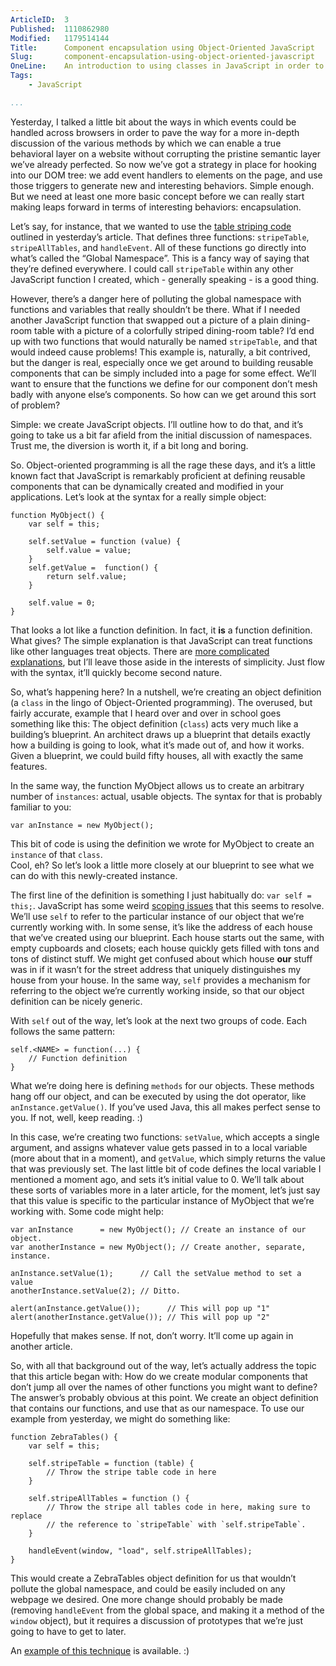 ```yaml
---
ArticleID:  3
Published:  1110862980
Modified:   1179514144
Title:      Component encapsulation using Object-Oriented JavaScript
Slug:       component-encapsulation-using-object-oriented-javascript
OneLine:    An introduction to using classes in JavaScript in order to avoid namespace conflicts and gain interesting object-oriented functionality.
Tags:       
    - JavaScript

...
```

Yesterday, I talked a little bit about the ways in which events could be handled across browsers in order to pave the way for a more in-depth discussion of the various methods by which we can enable a true behavioral layer on a website without corrupting the pristine semantic layer we’ve already perfected. So now we’ve got a strategy in place for hooking into our DOM tree: we add event handlers to elements on the page, and use those triggers to generate new and interesting behaviors. Simple enough. But we need at least one more basic concept before we can really start making leaps forward in terms of interesting behaviors: encapsulation.

Let’s say, for instance, that we wanted to use the [table striping code][1] outlined in yesterday’s article. That defines three functions: `stripeTable`, `stripeAllTables`, and `handleEvent`. All of these functions go directly into what’s called the “Global Namespace”. This is a fancy way of saying that they’re defined everywhere. I could call `stripeTable` within any other JavaScript function I created, which - generally speaking - is a good thing.

However, there’s a danger here of polluting the global namespace with functions and variables that really shouldn’t be there. What if I needed another JavaScript function that swapped out a picture of a plain dining-room table with a picture of a colorfully striped dining-room table? I’d end up with two functions that would naturally be named `stripeTable`, and that would indeed cause problems! This example is, naturally, a bit contrived, but the danger is real, especially once we get around to building reusable components that can be simply included into a page for some effect. We’ll want to ensure that the functions we define for our component don’t mesh badly with anyone else’s components. So how can we get around this sort of problem?

Simple: we create JavaScript objects. I’ll outline how to do that, and it’s going to take us a bit far afield from the initial discussion of namespaces. Trust me, the diversion is worth it, if a bit long and boring.

So. Object-oriented programming is all the rage these days, and it’s a little known fact that JavaScript is remarkably proficient at defining reusable components that can be dynamically created and modified in your applications. Let’s look at the syntax for a really simple object:
    
    function MyObject() {
        var self = this;
    
        self.setValue = function (value) {
            self.value = value;
        }
        self.getValue =  function() {
            return self.value;
        }
    
        self.value = 0;
    }
    

That looks a lot like a function definition. In fact, it **is** a function definition. What gives? The simple explanation is that JavaScript can treat functions like other languages treat objects. There are [more complicated explanations][2], but I’ll leave those aside in the interests of simplicity. Just flow with the syntax, it’ll quickly become second nature.

So, what’s happening here? In a nutshell, we’re creating an object definition (a `class` in the lingo of Object-Oriented programming). The overused, but fairly accurate, example that I heard over and over in school goes something like this: The object definition (`class`) acts very much like a building’s blueprint. An architect draws up a blueprint that details exactly how a building is going to look, what it’s made out of, and how it works. Given a blueprint, we could build fifty houses, all with exactly the same features.

In the same way, the function MyObject allows us to create an arbitrary number of `instances`: actual, usable objects. The syntax for that is probably familiar to you:
    
    var anInstance = new MyObject();
    

This bit of code is using the definition we wrote for MyObject to create an `instance` of that `class`.  
Cool, eh? So let’s look a little more closely at our blueprint to see what we can do with this newly-created instance.

The first line of the definition is something I just habitually do: `var self = this;`. JavaScript has some weird [scoping issues][3] that this seems to resolve. We’ll use `self` to refer to the particular instance of our object that we’re currently working with. In some sense, it’s like the address of each house that we’ve created using our blueprint. Each house starts out the same, with empty cupboards and closets; each house quickly gets filled with tons and tons of distinct stuff. We might get confused about which house **our** stuff was in if it wasn’t for the street address that uniquely distinguishes my house from your house. In the same way, `self` provides a mechanism for referring to the object we’re currently working inside, so that our object definition can be nicely generic.

With `self` out of the way, let’s look at the next two groups of code. Each follows the same pattern:
    
    self.<NAME> = function(...) {
        // Function definition
    }
    

What we’re doing here is defining `methods` for our objects. These methods hang off our object, and can be executed by using the dot operator, like `anInstance.getValue()`. If you’ve used Java, this all makes perfect sense to you. If not, well, keep reading. :)

In this case, we’re creating two functions: `setValue`, which accepts a single argument, and assigns whatever value gets passed in to a local variable (more about that in a moment), and `getValue`, which simply returns the value that was previously set. The last little bit of code defines the local variable I mentioned a moment ago, and sets it’s initial value to 0. We’ll talk about these sorts of variables more in a later article, for the moment, let’s just say that this value is specific to the particular instance of MyObject that we’re working with. Some code might help:
    
    var anInstance      = new MyObject(); // Create an instance of our object.
    var anotherInstance = new MyObject(); // Create another, separate, instance.
    
    anInstance.setValue(1);      // Call the setValue method to set a value
    anotherInstance.setValue(2); // Ditto.
    
    alert(anInstance.getValue());      // This will pop up "1"
    alert(anotherInstance.getValue()); // This will pop up "2"

Hopefully that makes sense. If not, don’t worry. It’ll come up again in another article. 

So, with all that background out of the way, let’s actually address the topic that this article began with: How do we create modular components that don’t jump all over the names of other functions you might want to define? The answer’s probably obvious at this point. We create an object definition that contains our functions, and use that as our namespace. To use our example from yesterday, we might do something like:
    
    function ZebraTables() {
        var self = this;
    
        self.stripeTable = function (table) {
            // Throw the stripe table code in here
        }
    
        self.stripeAllTables = function () {
            // Throw the stripe all tables code in here, making sure to replace
            // the reference to `stripeTable` with `self.stripeTable`.
        }
    
        handleEvent(window, "load", self.stripeAllTables);
    }
    

This would create a ZebraTables object definition for us that wouldn’t pollute the global namespace, and could be easily included on any webpage we desired. One more change should probably be made (removing `handleEvent` from the global space, and making it a method of the `window` object), but it requires a discussion of prototypes that we’re just going to have to get to later.

An [example of this technique][4] is available. :)

   [1]: /blog/id/12
   [2]: http://www.crockford.com/javascript/javascript.html
   [3]: http://www.crockford.com/javascript/private.html
   [4]: /projects/files/EventHandler/objectOrientedEventHandlingExample.html

